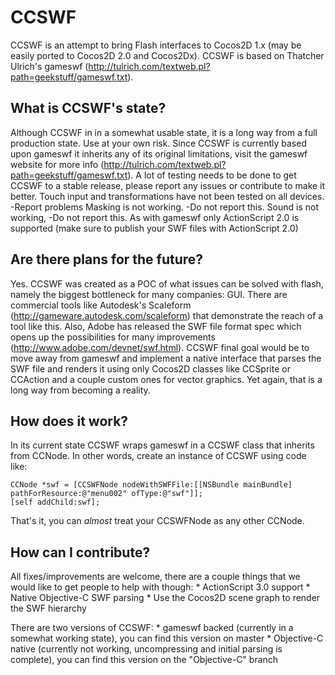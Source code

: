 CCSWF
=====
CCSWF is an attempt to bring Flash interfaces to Cocos2D 1.x (may be easily ported to Cocos2D 2.0 and Cocos2Dx). CCSWF is based on Thatcher Ulrich's gameswf (http://tulrich.com/textweb.pl?path=geekstuff/gameswf.txt).

What is CCSWF's state?
----------------------
Although CCSWF in in a somewhat usable state, it is a long way from a full production state. Use at your own risk. Since CCSWF is currently based upon gameswf it inherits any of its original limitations, visit the gameswf website for more info (http://tulrich.com/textweb.pl?path=geekstuff/gameswf.txt). A lot of testing needs to be done to get CCSWF to a stable release, please report any issues or contribute to make it better.
Touch input and transformations have not been tested on all devices. -Report problems
Masking is not working. -Do not report this.
Sound is not working, -Do not report this.
As with gameswf only ActionScript 2.0 is supported (make sure to publish your SWF files with ActionScript 2.0)

Are there plans for the future?
-------------------------------
Yes. CCSWF was created as a POC of what issues can be solved with flash, namely the biggest bottleneck for many companies: GUI. There are commercial tools like Autodesk's Scaleform (http://gameware.autodesk.com/scaleform) that demonstrate the reach of a tool like this. Also, Adobe has released the SWF file format spec which opens up the possibilities for many improvements (http://www.adobe.com/devnet/swf.html).
CCSWF final goal would be to move away from gameswf and implement a native interface that parses the SWF file and renders it using only Cocos2D classes like CCSprite or CCAction and a couple custom ones for vector graphics. Yet again, that is a long way from becoming a reality.

How does it work?
-----------------
In its current state CCSWF wraps gameswf in a CCSWF class that inherits from CCNode. In other words, create an instance of CCSWF using code like:

	CCNode *swf = [CCSWFNode nodeWithSWFFile:[[NSBundle mainBundle] pathForResource:@"menu002" ofType:@"swf"]];
	[self addChild:swf];

That's it, you can *almost* treat your CCSWFNode as any other CCNode.

How can I contribute?
---------------------
All fixes/improvements are welcome, there are a couple things that we would like to get people to help with though:
 	* ActionScript 3.0 support
 	* Native Objective-C SWF parsing
 	* Use the Cocos2D scene graph to render the SWF hierarchy

There are two versions of CCSWF:
	* gameswf backed (currently in a somewhat working state), you can find this version on master
	* Objective-C native (currently not working, uncompressing and initial parsing is complete), you can find this version on the "Objective-C" branch
